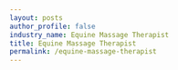 ```yaml
---
layout: posts 
author_profile: false 
industry_name: Equine Massage Therapist
title: Equine Massage Therapist
permalink: /equine-massage-therapist
---
```

